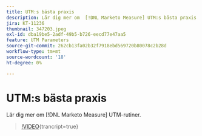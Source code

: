 ```yaml
---
title: UTM:s bästa praxis
description: Lär dig mer om  [!DNL Marketo Measure] UTM:s bästa praxis.
jira: KT-11236
thumbnail: 347203.jpeg
exl-id: dba19be5-2adf-49b5-b726-eecd77e47aa5
feature: UTM Parameters
source-git-commit: 262cb13fa02b32f7918ebd569720b80078c2b28d
workflow-type: tm+mt
source-wordcount: '18'
ht-degree: 0%

---
```


# UTM:s bästa praxis

Lär dig mer om [!DNL Marketo Measure] UTM-rutiner.

>[!VIDEO](https://video.tv.adobe.com/v/347203/?learn=on){trancript=true}

